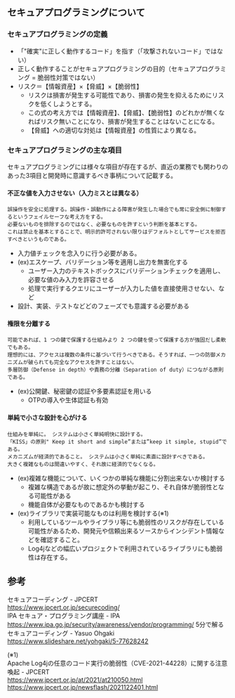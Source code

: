 ## セキュアプログラミングについて

### セキュアプログラミングの定義
 - 「"確実"に正しく動作するコード」を指す（「攻撃されないコード」ではない）
 - 正しく動作することがセキュアプログラミングの目的（セキュアプログラミング = 脆弱性対策ではない）
 - リスク＝【情報資産】×【脅威】×【脆弱性】
   - リスクは損害が発生する可能性であり、損害の発生を抑えるためにリスクを低くしようとする。
   - この式の考え方では【情報資産】、【脅威】、【脆弱性】のどれかが無くなればリスク無いことになり、損害が発生することはないことになる。
   - 【脅威】への適切な対処は【情報資産】の性質により異なる。

### セキュアプログラミングの主な項目
セキュアプログラミングには様々な項目が存在するが、直近の業務でも関わりのあった3項目と開発時に意識するべき事柄について記載する。

#### 不正な値を入力させない（入力ミスとは異なる）
```
誤操作を安全に処理する。誤操作・誤動作による障害が発生した場合でも常に安全側に制御するというフェイルセーフな考え方をする。
必要ないものを排除するのではなく、必要なものを許すという判断を基本とする。
これは禁止を基本とすることで、明示的許可されない限りはデフォルトとしてサービスを拒否すべきというものである。
```
 - 入力値チェックを念入りに行う必要がある。
 - (ex)エスケープ、バリデーション等を適用し出力を無害化する
	- ユーザー入力のテキストボックスにバリデーションチェックを適用し、必要な値のみ入力を許容させる
   	- 処理で実行するクエリにユーザーが入力した値を直接使用させない、など
 - 設計、実装、テストなどどのフェーズでも意識する必要がある

#### 権限を分離する
```
可能であれば、1 つの鍵で保護する仕組みより 2 つの鍵を使って保護する方が強固だし柔軟でもある。
理想的には、アクセスは複数の条件に基づいて行うべきである。そうすれば、一つの防御メカニズムが破られても完全なアクセスを許すことはない。
多層防御（Defense in depth）や責務の分離（Separation of duty）につながる原則である。
```
 - (ex)公開鍵、秘密鍵の認証や多要素認証を用いる
	 - OTPの導入や生体認証も有効

#### 単純で小さな設計を心がける
```
仕組みを単純に。 システムは小さく単純明快に設計する。
「KISS」の原則" Keep it short and simple”または”keep it simple, stupid”である。
メカニズムが経済的であること。 システムは小さく単純に素直に設計すべきである。
大きく複雑なものは間違いやすく、それ故に経済的でなくなる。
```
 - (ex)複雑な機能について、いくつかの単純な機能に分割出来ないか検討する
	- 複雑な構造であるが故に想定外の挙動が起こり、それ自体が脆弱性となる可能性がある
	- 機能自体が必要なものであるかも検討する
 - (ex)ライブラリで実装可能なものは利用を検討する(※1)
	 - 利用しているツールやライブラリ等にも脆弱性のリスクが存在している可能性があるため、開発元や信頼出来るソースからインシデント情報などを確認すること。
	 - Log4jなどの幅広いプロジェクトで利用されているライブラリにも脆弱性は存在する。

## 参考
セキュアコーディング - JPCERT  
https://www.jpcert.or.jp/securecoding/  
IPA セキュア・プログラミング講座 - IPA  
https://www.ipa.go.jp/security/awareness/vendor/programming/
5分で解るセキュアコーディング - Yasuo Ohgaki  
https://www.slideshare.net/yohgaki/5-77628242  

(※1)  
Apache Log4jの任意のコード実行の脆弱性（CVE-2021-44228）に関する注意喚起 - JPCERT  
https://www.jpcert.or.jp/at/2021/at210050.html  
https://www.jpcert.or.jp/newsflash/2021122401.html  

